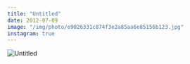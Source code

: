 ```yaml
---
title: "Untitled"
date: 2012-07-09
image: "/img/photo/e9026331c874f3e2a85aa6e85156b123.jpg"
instagram: true
---
```


![Untitled](/img/photo/e9026331c874f3e2a85aa6e85156b123.jpg)

